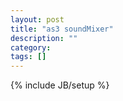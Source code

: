 ```yaml
---
layout: post
title: "as3 soundMixer"
description: ""
category: 
tags: []
---
```

{% include JB/setup %}
